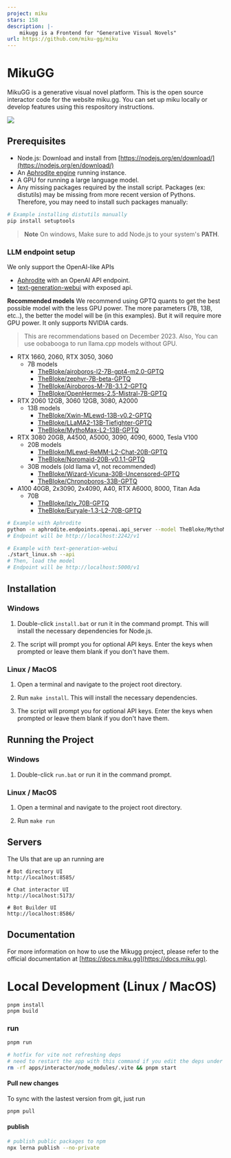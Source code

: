 ```yaml
---
project: miku
stars: 158
description: |-
    mikugg is a Frontend for "Generative Visual Novels"
url: https://github.com/miku-gg/miku
---
```


# MikuGG

MikuGG is a generative visual novel platform. This is the open source interactor code for the website miku.gg. You can set up miku locally or develop features using this respository instructions.

![](/docs/src/assets/overview.png)

## Prerequisites

- Node.js: Download and install from [https://nodejs.org/en/download/](https://nodejs.org/en/download/)
- An [Aphrodite engine](https://github.com/PygmalionAI/aphrodite-engine#quickstart) running instance.
- A GPU for running a large language model.
- Any missing packages required by the install script. Packages (ex: distutils) may be missing from more recent version of Pythons. Therefore, you may need to install such packages manually:
```bash
# Example installing distutils manually
pip install setuptools
```

> **Note**
> On windows, Make sure to add Node.js to your system's **PATH**.

### LLM endpoint setup

We only support the OpenAI-like APIs

- [Aphrodite](https://github.com/PygmalionAI/aphrodite-engine#quickstart) with an OpenAI API endpoint.
- [text-generation-webui](https://github.com/oobabooga/text-generation-webui/?tab=readme-ov-file#how-to-install) with exposed api.

**Recommended models**
We recommend using GPTQ quants to get the best possible model with the less GPU power. The more parameters (7B, 13B, etc..), the better the model will be (in this examples). But it will require more GPU power. It only supports NVIDIA cards.

> This are recommendations based on December 2023.
> Also, You can use oobabooga to run llama.cpp models without GPU.

- RTX 1660, 2060, RTX 3050, 3060
  - 7B models
    - [TheBloke/airoboros-l2-7B-gpt4-m2.0-GPTQ](https://huggingface.co/TheBloke/airoboros-l2-7B-gpt4-m2.0-GPTQ)
    - [TheBloke/zephyr-7B-beta-GPTQ](https://huggingface.co/TheBloke/zephyr-7B-beta-GPTQ)
    - [TheBloke/Airoboros-M-7B-3.1.2-GPTQ](https://huggingface.co/TheBloke/Airoboros-M-7B-3.1.2-GPTQ)
    - [TheBloke/OpenHermes-2.5-Mistral-7B-GPTQ](https://huggingface.co/TheBloke/OpenHermes-2.5-Mistral-7B-GPTQ)
- RTX 2060 12GB, 3060 12GB, 3080, A2000
  - 13B models
    - [TheBloke/Xwin-MLewd-13B-v0.2-GPTQ](https://huggingface.co/TheBloke/Xwin-MLewd-13B-v0.2-GPTQ)
    - [TheBloke/LLaMA2-13B-Tiefighter-GPTQ](https://huggingface.co/TheBloke/LLaMA2-13B-Tiefighter-GPTQ)
    - [TheBloke/MythoMax-L2-13B-GPTQ](https://huggingface.co/TheBloke/MythoMax-L2-13B-GPTQ)
- RTX 3080 20GB, A4500, A5000, 3090, 4090, 6000, Tesla V100
  - 20B models
    - [TheBloke/MLewd-ReMM-L2-Chat-20B-GPTQ](https://huggingface.co/TheBloke/MLewd-ReMM-L2-Chat-20B-GPTQ)
    - [TheBloke/Noromaid-20B-v0.1.1-GPTQ](https://huggingface.co/TheBloke/Noromaid-20B-v0.1.1-GPTQ)
  - 30B models (old llama v1, not recommended)
    - [TheBloke/Wizard-Vicuna-30B-Uncensored-GPTQ](https://huggingface.co/TheBloke/Wizard-Vicuna-30B-Uncensored-GPTQ)
    - [TheBloke/Chronoboros-33B-GPTQ](https://huggingface.co/TheBloke/Chronoboros-33B-GPTQ)
- A100 40GB, 2x3090, 2x4090, A40, RTX A6000, 8000, Titan Ada
  - 70B
    - [TheBloke/lzlv_70B-GPTQ](https://huggingface.co/TheBloke/lzlv_70B-GPTQ)
    - [TheBloke/Euryale-1.3-L2-70B-GPTQ](https://huggingface.co/TheBloke/Euryale-1.3-L2-70B-GPTQ)

```bash
# Example with Aphrodite
python -m aphrodite.endpoints.openai.api_server --model TheBloke/MythoMax-L2-13B-GPTQ -q gptq --api-keys sk-EMPTY
# Endpoint will be http://localhost:2242/v1

# Example with text-generation-webui
./start_linux.sh --api
# Then, load the model
# Endpoint will be http://localhost:5000/v1
```

## Installation

### Windows

1. Double-click `install.bat` or run it in the command prompt. This will install the necessary dependencies for Node.js.

2. The script will prompt you for optional API keys. Enter the keys when prompted or leave them blank if you don't have them.

### Linux / MacOS

1. Open a terminal and navigate to the project root directory.

2. Run `make install`. This will install the necessary dependencies.

3. The script will prompt you for optional API keys. Enter the keys when prompted or leave them blank if you don't have them.

## Running the Project

### Windows

1. Double-click `run.bat` or run it in the command prompt.

### Linux / MacOS

1. Open a terminal and navigate to the project root directory.

2. Run `make run`

## Servers

The UIs that are up an running are

```
# Bot directory UI
http://localhost:8585/

# Chat interactor UI
http://localhost:5173/

# Bot Builder UI
http://localhost:8586/
```

## Documentation

For more information on how to use the Mikugg project, please refer to the official documentation at [https://docs.miku.gg](https://docs.miku.gg).

# Local Development (Linux / MacOS)

```
pnpm install
pnpm build
```

### run

```bash
pnpm run

# hotfix for vite not refreshing deps
# need to restart the app with this command if you edit the deps under package/
rm -rf apps/interactor/node_modules/.vite && pnpm start
```

#### Pull new changes

To sync with the lastest version from git, just run

```bash
pnpm pull
```

#### publish

```bash
# publish public packages to npm
npx lerna publish --no-private
```

